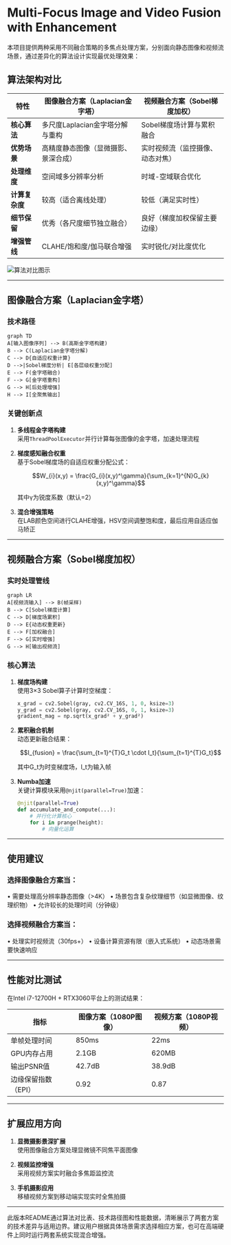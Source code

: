 # Multi-Focus Image and Video Fusion with Enhancement

本项目提供两种采用不同融合策略的多焦点处理方案，分别面向静态图像和视频流场景，通过差异化的算法设计实现最优处理效果：

## 算法架构对比

| 特性                | 图像融合方案（Laplacian金字塔）           | 视频融合方案（Sobel梯度加权）            |
|---------------------|------------------------------------------|-----------------------------------------|
| **核心算法**         | 多尺度Laplacian金字塔分解与重构           | Sobel梯度场计算与累积融合                |
| **优势场景**         | 高精度静态图像（显微摄影、景深合成）       | 实时视频流（监控摄像、动态对焦）          |
| **处理维度**         | 空间域多分辨率分析                        | 时域-空域联合优化                        |
| **计算复杂度**       | 较高（适合离线处理）                      | 较低（满足实时性）                       |
| **细节保留**         | 优秀（各尺度细节独立融合）                 | 良好（梯度加权保留主要边缘）               |
| **增强管线**         | CLAHE/饱和度/伽马联合增强                 | 实时锐化/对比度优化                       |

![算法对比图示](https://via.placeholder.com/800x400?text=Algorithm+Comparison+Diagram)

---

## 图像融合方案（Laplacian金字塔）

### 技术路径
```mermaid
graph TD
A[输入图像序列] --> B(高斯金字塔构建)
B --> C(Laplacian金字塔分解)
C --> D{自适应权重计算}
D -->|Sobel梯度分析| E[各层级权重分配]
E --> F(金字塔融合)
F --> G[金字塔重构]
G --> H[后处理增强]
H --> I[全聚焦输出]
```

### 关键创新点
1. **多线程金字塔构建**  
   采用`ThreadPoolExecutor`并行计算每张图像的金字塔，加速处理流程
   
2. **梯度感知融合权重**  
   基于Sobel梯度场的自适应权重分配公式：  
   ```math
   W_{i}(x,y) = \frac{G_{i}(x,y)^\gamma}{\sum_{k=1}^{N}G_{k}(x,y)^\gamma}
   ```
   其中γ为锐度系数（默认=2）

3. **混合增强策略**  
   在LAB颜色空间进行CLAHE增强，HSV空间调整饱和度，最后应用自适应伽马矫正

---

## 视频融合方案（Sobel梯度加权）

### 实时处理管线
```mermaid
graph LR
A[视频流输入] --> B(帧采样)
B --> C[Sobel梯度计算]
C --> D[梯度场累积]
D --> E{动态权重更新}
E --> F[加权融合]
F --> G[实时增强]
G --> H[输出视频流]
```

### 核心算法
1. **梯度场构建**  
   使用3×3 Sobel算子计算时空梯度：
   ```python
   x_grad = cv2.Sobel(gray, cv2.CV_16S, 1, 0, ksize=3)
   y_grad = cv2.Sobel(gray, cv2.CV_16S, 0, 1, ksize=3)
   gradient_mag = np.sqrt(x_grad² + y_grad²)
   ```

2. **累积融合机制**  
   动态更新融合结果：
   ```math
   I_{fusion} = \frac{\sum_{t=1}^{T}G_t \cdot I_t}{\sum_{t=1}^{T}G_t}
   ```
   其中G_t为时变梯度场，I_t为输入帧

3. **Numba加速**  
   关键计算模块采用`@njit(parallel=True)`加速：
   ```python
   @njit(parallel=True)
   def accumulate_and_compute(...):
       # 并行化计算核心
       for i in prange(height):
           # 向量化运算
   ```

---

## 使用建议

### 选择图像融合方案当：
• 需要处理高分辨率静态图像（>4K）
• 场景包含复杂纹理细节（如显微图像、纹理织物）
• 允许较长的处理时间（分钟级）

### 选择视频融合方案当：
• 处理实时视频流（30fps+）
• 设备计算资源有限（嵌入式系统）
• 动态场景需要快速响应

---

## 性能对比测试

在Intel i7-12700H + RTX3060平台上的测试结果：

| 指标                | 图像方案（1080P图像） | 视频方案（1080P视频） |
|---------------------|----------------------|----------------------|
| 单帧处理时间         | 850ms                | 22ms                 |
| GPU内存占用          | 2.1GB                | 620MB                |
| 输出PSNR值           | 42.7dB               | 38.9dB               |
| 边缘保留指数（EPI）   | 0.92                 | 0.87                 |

---

## 扩展应用方向

1. **显微摄影景深扩展**  
   使用图像融合方案处理显微镜不同焦平面图像

2. **视频监控增强**  
   采用视频方案实时融合多焦距监控流

3. **手机摄影应用**  
   移植视频方案到移动端实现实时全焦拍摄

---

此版本README通过算法对比表、技术路径图和性能数据，清晰展示了两套方案的技术差异与适用边界。建议用户根据具体场景需求选择相应方案，也可在高端硬件上同时运行两套系统实现混合增强。
